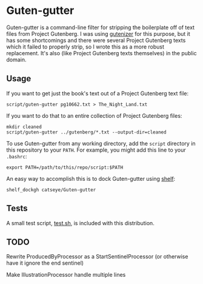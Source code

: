 Guten-gutter
============

Guten-gutter is a command-line filter for stripping the boilerplate off of
text files from Project Gutenberg.  I was using [gutenizer][] for this
purpose, but it has some shortcomings and there were several Project Gutenberg
texts which it failed to properly strip, so I wrote this as a more robust
replacement.  It's also (like Project Gutenberg texts themselves) in the
public domain.

Usage
-----

If you want to get just the book's text out of a Project Gutenberg text file:

    script/guten-gutter pg10662.txt > The_Night_Land.txt

If you want to do that to an entire collection of Project Gutenberg files:

    mkdir cleaned
    script/guten-gutter ../gutenberg/*.txt --output-dir=cleaned

To use Guten-gutter from any working directory, add the `script` directory in
this repository to your `PATH`.  For example, you might add this line to your
`.bashrc`:

    export PATH=/path/to/this/repo/script:$PATH

An easy way to accomplish this is to dock Guten-gutter using [shelf][]:

    shelf_dockgh catseye/Guten-gutter

Tests
-----

A small test script, [test.sh](test.sh), is included with this distribution.

TODO
----

Rewrite ProducedByProcessor as a StartSentinelProcessor (or otherwise
have it ignore the end sentinel)

Make IllustrationProcessor handle multiple lines

[Falderal]:     http://catseye.tc/node/Falderal
[shelf]:        http://catseye.tc/node/shelf
[gutenizer]:    https://github.com/okfn/gutenizer
